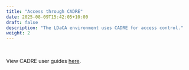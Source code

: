 ```yaml
---
title: "Access through CADRE"
date: 2025-08-09T15:42:05+10:00
draft: false
description: "The LDaCA environment uses CADRE for access control."
weight: 2
---
```

<br>

View CADRE user guides [here](https://documentation.cadre.ada.edu.au/guides).

<br>